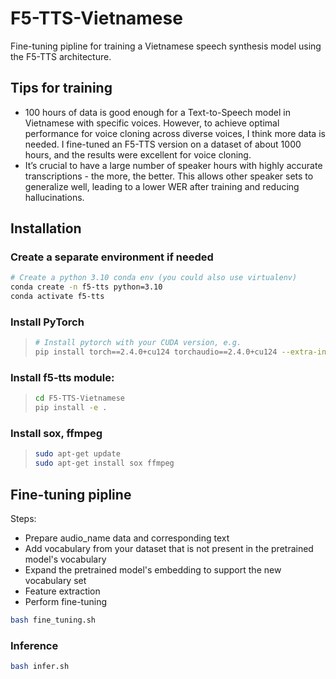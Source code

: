 # F5-TTS-Vietnamese
Fine-tuning pipline for training a Vietnamese speech synthesis model using the F5-TTS architecture.

## Tips for training
- 100 hours of data is good enough for a Text-to-Speech model in Vietnamese with specific voices. However, to achieve optimal performance for voice cloning across diverse voices, I think more data is needed. I fine-tuned an F5-TTS version on a dataset of about 1000 hours, and the results were excellent for voice cloning.
- It’s crucial to have a large number of speaker hours with highly accurate transcriptions - the more, the better. This allows other speaker sets to generalize well, leading to a lower WER after training and reducing hallucinations.

## Installation

### Create a separate environment if needed

```bash
# Create a python 3.10 conda env (you could also use virtualenv)
conda create -n f5-tts python=3.10
conda activate f5-tts
```

### Install PyTorch

> ```bash
> # Install pytorch with your CUDA version, e.g.
> pip install torch==2.4.0+cu124 torchaudio==2.4.0+cu124 --extra-index-url https://download.pytorch.org/whl/cu124
> ```

### Install f5-tts module:

> ```bash
> cd F5-TTS-Vietnamese
> pip install -e .
> ```

### Install sox, ffmpeg

> ```bash
> sudo apt-get update
> sudo apt-get install sox ffmpeg
> ```

## Fine-tuning pipline

Steps:

- Prepare audio_name data and corresponding text
- Add vocabulary from your dataset that is not present in the pretrained model's vocabulary
- Expand the pretrained model's embedding to support the new vocabulary set
- Feature extraction
- Perform fine-tuning

```bash
bash fine_tuning.sh
```

### Inference

```bash
bash infer.sh
```
